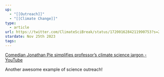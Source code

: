 ```yaml
---
up:
  - "[[Outreach]]"
  - "[[Climate Change]]"
type:
  - article
url: https://twitter.com/ClimateSciBreak/status/1720016284211990753?s=20
stardate: Nov 25th 2023
tags:
---
```

[Comedian Jonathan Pie simplifies professor’s climate science jargon - YouTube](https://www.youtube.com/watch?v=fz-toCCI-Dc)

Another awesome example of science outreach!
